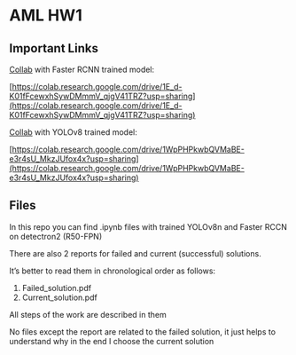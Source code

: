 # AML HW1

## Important Links

[Collab](https://colab.research.google.com/drive/1E_d-K01fFcewxhSywDMmmV_qjgV41TRZ?usp=sharing) with Faster RCNN trained model:

[https://colab.research.google.com/drive/1E_d-K01fFcewxhSywDMmmV_qjgV41TRZ?usp=sharing](https://colab.research.google.com/drive/1E_d-K01fFcewxhSywDMmmV_qjgV41TRZ?usp=sharing)

[Collab](https://colab.research.google.com/drive/1WpPHPkwbQVMaBE-e3r4sU_MkzJUfox4x?usp=sharing) with YOLOv8 trained model:

[https://colab.research.google.com/drive/1WpPHPkwbQVMaBE-e3r4sU_MkzJUfox4x?usp=sharing](https://colab.research.google.com/drive/1WpPHPkwbQVMaBE-e3r4sU_MkzJUfox4x?usp=sharing)

## Files

In this repo you can find .ipynb files with trained YOLOv8n and Faster RCCN on detectron2 (R50-FPN)

There are also 2 reports for failed and current (successful) solutions. 

It’s better to read them in chronological order as follows:

1. Failed_solution.pdf
2. Current_solution.pdf

All steps of the work are described in them

No files except the report are related to the failed solution, it just helps to understand why in the end I choose the current solution
